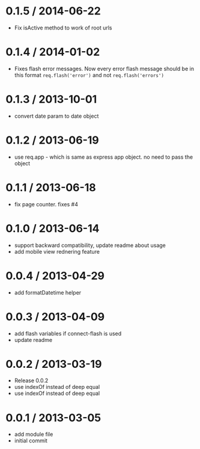 0.1.5 / 2014-06-22
==================

  * Fix isActive method to work of root urls

0.1.4 / 2014-01-02
==================

  * Fixes flash error messages. Now every error flash message should be in this format `req.flash('error')` and not `req.flash('errors')`

0.1.3 / 2013-10-01
==================

  * convert date param to date object

0.1.2 / 2013-06-19
==================

  * use req.app - which is same as express app object. no need to pass the  object

0.1.1 / 2013-06-18
==================

  * fix page counter. fixes #4

0.1.0 / 2013-06-14
==================

  * support backward compatibility, update readme about usage
  * add mobile view rednering feature

0.0.4 / 2013-04-29
==================

  * add formatDatetime helper

0.0.3 / 2013-04-09
==================

  * add flash variables if connect-flash is used
  * update readme

0.0.2 / 2013-03-19
==================

  * Release 0.0.2
  * use indexOf instead of deep equal
  * use indexOf instead of deep equal

0.0.1 / 2013-03-05
==================

  * add module file
  * initial commit

